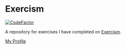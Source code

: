# Exercism

 [![CodeFactor](https://www.codefactor.io/repository/github/dalprahcd/exercism-solutions/badge)](https://www.codefactor.io/repository/github/dalprahcd/exercism-solutions)

A repository for exercises I have completed on [Exercism][].

[My Profile][]

[Exercism]: http://exercism.io/
[My Profile]: https://exercism.io/profiles/dalprahcd
